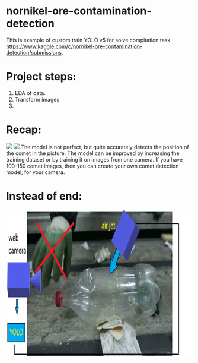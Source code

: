 # nornikel-ore-contamination-detection
This is example of custom train YOLO v5 for solve compitation task https://www.kaggle.com/c/nornikel-ore-contamination-detection/submissions.

# Project steps:
1. EDA of data.
2. Transform images
3. 

# Recap:
<img src="./data/image_results/results_1.png" height="400">
<img src="./data/image_results/results_2.png" height="400">
  The model is not perfect, but quite accurately detects the position of the comet in the picture. The model can be improved by increasing the training dataset or by training it on images from one camera. If you have 100-150 comet images, then you can create your own comet detection model, for your camera.

# Instead of end:

<img src="./results/YOLO sorting trash.png" height="400">
